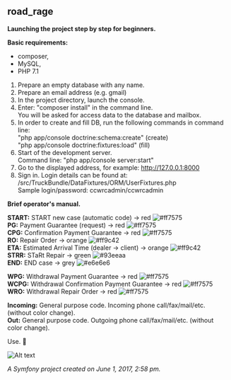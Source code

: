 ## road_rage          

**Launching the project step by step for beginners.**

**Basic requirements:**
- composer,
- MySQL,
- PHP 7.1

1. Prepare an empty database with any name.    
2. Prepare an email address (e.g. gmail)  
3. In the project directory, launch the console.
4. Enter: "composer install" in the command line.        
You will be asked for access data to the database and mailbox.
5. In order to create and fill DB, run the following commands in command line:   
"php app/console doctrine:schema:create" (create)   
"php app/console doctrine:fixtures:load" (fill)
6. Start of the development server.   
Command line: "php app/console server:start"
7. Go to the displayed address, for example: http://127.0.0.1:8000
8. Sign in. Login details can be found at:   
/src/TruckBundle/DataFixtures/ORM/UserFixtures.php   
Sample login/password: ccwrcadmin/ccwrcadmin

**Brief operator's manual.**

**START:** START new case (automatic code) → red  ![#ff7575](https://placehold.it/15/ff7575/000000?text=+)   
**PG:** Payment Guarantee (request) → red ![#ff7575](https://placehold.it/15/ff7575/000000?text=+)   
**CPG:** Confirmation Payment Guarantee → red ![#ff7575](https://placehold.it/15/ff7575/000000?text=+)    
**RO:** Repair Order → orange ![#ff9c42](https://placehold.it/15/ff9c42/000000?text=+)    
**ETA:** Estimated Arrival Time (dealer → client) → orange ![#ff9c42](https://placehold.it/15/ff9c42/000000?text=+)   
**STRR:** STaRt Repair → green ![#93eeaa](https://placehold.it/15/93eeaa/000000?text=+)   
**END:** END case → grey ![#e6e6e6](https://placehold.it/15/e6e6e6/000000?text=+)   

**WPG:** Withdrawal Payment Guarantee → red ![#ff7575](https://placehold.it/15/ff7575/000000?text=+)    
**WCPG:** Withdrawal Confirmation Payment Guarantee → red ![#ff7575](https://placehold.it/15/ff7575/000000?text=+)    
**WRO:** Withdrawal Repair Order → red ![#ff7575](https://placehold.it/15/ff7575/000000?text=+)   

**Incoming:** General purpose code. Incoming phone call/fax/mail/etc. (without color change).   
**Out:** General purpose code. Outgoing phone call/fax/mail/etc. (without color change).

Use.  :truck:

![Alt text](https://images85.fotosik.pl/539/d1586755efdfd686.jpg "beta - operator panel")

*A Symfony project created on June 1, 2017, 2:58 pm.*
